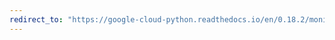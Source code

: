 ```yaml
---
redirect_to: "https://google-cloud-python.readthedocs.io/en/0.18.2/monitoring-resource.html"
---
```

